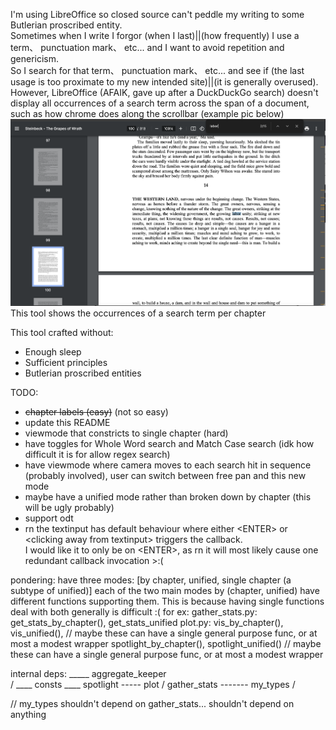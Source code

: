 I'm using LibreOffice so closed source can't peddle my writing to some Butlerian proscribed entity.  
Sometimes when I write I forgor (when I last)||(how frequently) I use a term、 punctuation mark、 etc... and I want to avoid repetition and genericism.  
So I search for that term、 punctuation mark、 etc... and see if (the last usage is too proximate to my new intended site)||(it is generally overused).
However, LibreOffice (AFAIK, gave up after a DuckDuckGo search) doesn't display all occurrences of a search term across the span of a document, such as how chrome does along the scrollbar (example pic below)
![screenshot of chrome highlighting all occurrences of a search token (labor, very based 😎👍) along the scrollbar](img/Chrome_example.png "Reference impl")
This tool shows the occurrences of a search term per chapter

This tool crafted without:
- Enough sleep
- Sufficient principles
- Butlerian proscribed entities

TODO:
- ~~chapter labels (easy)~~ (not so easy)
- update this README
- viewmode that constricts to single chapter (hard)
- have toggles for Whole Word search and Match Case search (idk how difficult it is for allow regex search)
- have viewmode where camera moves to each search hit in sequence (probably involved), user can switch between free pan and this new mode
- maybe have a unified mode rather than broken down by chapter (this will be ugly probably)
- support odt
- rn the textinput has default behaviour where either \<ENTER\> or \<clicking away from textinput\> triggers the callback. <br>  I would like it to only be on \<ENTER\>, as rn it will most likely cause one redundant callback invocation >:(

pondering:
have three modes: [by chapter, unified, single chapter (a subtype of unified)]
each of the two main modes by (chapter, unified) have different functions supporting them.
This is because having single functions deal with both generally is difficult :(
for ex: gather_stats.py: get_stats_by_chapter(), get_stats_unified
        plot.py:         vis_by_chapter(), vis_unified(),   // maybe these can have a single general purpose func, or at most a modest wrapper
                         spotlight_by_chapter(), spotlight_unified() // maybe these can have a single general purpose func, or at most a modest wrapper


internal deps:
       _____ aggregate_keeper \
      /                        \____
consts                          ____ spotlight ----- plot
                               /
gather_stats ------- my_types /

// my_types shouldn't depend on gather_stats... shouldn't depend on anything